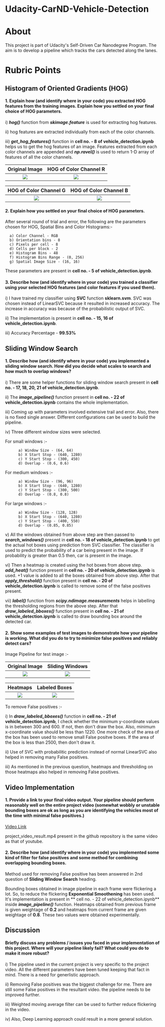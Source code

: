 # Udacity-CarND-Vehicle-Detection

# About

This project is part of Udacity's Self-Driven Car Nanodegree Program. The aim is to develop a pipeline which tracks the cars detected along the lanes.

# Rubric Points

## Histogram of Oriented Gradients (HOG)

#### 1. Explain how (and identify where in your code) you extracted HOG features from the training images. Explain how you settled on your final choice of HOG parameters.

  i) ***hog()*** function from ***skimage.feature*** is used for extracting hog features.
  
  ii) hog features are extracted individually from each of the color channels.

  iii) ***get_hog_features()*** function in **cell no. - 8 of vehicle_detection.ipynb** helps us to get the hog features of an image. Features extracted from each color channels are appended and  ***np.ravel()*** is used to return 1-D array of features of all the color channels.
  
  
   Original Image          |  HOG of Color Channel R               
:-------------------------:|:-------------------------:
![](https://github.com/imindrajit/Udacity-CarND-Vehicle-Detection/blob/master/output_images/test1/original.jpg)  |  ![](https://github.com/imindrajit/Udacity-CarND-Vehicle-Detection/blob/master/output_images/test1/hog_channel_r.jpg) 

HOG of Color Channel G     |  HOG of Color Channel B               
:-------------------------:|:-------------------------:
![](https://github.com/imindrajit/Udacity-CarND-Vehicle-Detection/blob/master/output_images/test1/hog_channel_g.jpg)  |  ![](https://github.com/imindrajit/Udacity-CarND-Vehicle-Detection/blob/master/output_images/test1/hog_channel_b.jpg) 


#### 2. Explain how you settled on your final choice of HOG parameters.

After several round of trial and error, the following are the parameters chosen for HOG, Spatial Bins and Color Histograms:-
      
      a) Color Channel - RGB
      b) Orientation bins - 8
      c) Pixels per cell - 8
      d) Cells per block - 2
      e) Histogram Bins - 48
      f) Histogram Bins Range - (0, 256)
      g) Spatial Image Size - (16, 16)
      
  These parameters are present in **cell no. - 5 of vehicle_detection.ipynb**.


#### 3. Describe how (and identify where in your code) you trained a classifier using your selected HOG features (and color features if you used them).

  i) I have trained my classifier using **SVC** function **sklearn.svm**. SVC was chosen instead of LinearSVC because it resulted in increased accuracy. The increase in accuracy was because of the probabilistic output of SVC.
  
  ii) The implementation is present in **cell no. - 15, 16 of vehicle_detection.ipynb**.
  
  iii) Accuracy Percentage - **99.53%**


## Sliding Window Search

#### 1. Describe how (and identify where in your code) you implemented a sliding window search. How did you decide what scales to search and how much to overlap windows?

  i) There are some helper functions for sliding window search present in **cell no. - 17, 18, 20, 21 of vehicle_detection.ipynb**.
  
  ii) The ***image_pipeline()*** function present in **cell no. - 22 of vehicle_detection.ipynb** contains the whole implementation.
  
  iii) Coming up with parameters involved extensive trail and error. Also, there is no fixed single answer. Different configurations can be used to build the pipeline.
  
  iv) Three different window sizes were selected. 
      
  For small windows :-
     
          a) Window Size - (64, 64)
          b) X Start Stop - (640, 1280)
          c) Y Start Stop - (300, 450)
          d) Overlap - (0.6, 0.6)
          
  For medium windows :-
     
          a) Window Size - (96, 96)
          b) X Start Stop - (640, 1280)
          c) Y Start Stop - (300, 500)
          d) Overlap - (0.8, 0.8)
          
  For large windows :-
     
          a) Window Size - (128, 128)
          b) X Start Stop - (640, 1280)
          c) Y Start Stop - (400, 550)
          d) Overlap - (0.85, 0.85)
          
  v) All the windows obtained from above step are then passed to ***search_windows()*** present in **cell no. - 18 of vehicle_detection.ipynb** to get the actual hot boxes using prediction from SVC classifier. The classifier is used to predict the probability of a car being present in the image. If probability is greater than 0.5 then, car is present in the image.
  
  vi) Then a heatmap is created using the hot boxes from above step. ***add_heat()*** function present in **cell no. - 20 of vehicle_detection.ipynb** is used. +1 value is added to all the boxes obtained from above step. After that ***apply_threshold()*** function present in **cell no. - 20 of vehicle_detection.ipynb** is called to remove some of the false positives present.
  
  vii) ***label()*** function from ***scipy.ndimage.measurements*** helps in labelling the thresholding regions from the above step. After that ***draw_labeled_bboxes()*** function present in **cell no. - 21 of vehicle_detection.ipynb** is called to draw bounding box around the detected car.
          
  
#### 2. Show some examples of test images to demonstrate how your pipeline is working. What did you do to try to minimize false positives and reliably detect cars?

Image Pipeline for test image :-

   Original Image          |  Sliding Windows               
:-------------------------:|:-------------------------:
![](https://github.com/imindrajit/Udacity-CarND-Vehicle-Detection/blob/master/output_images/test1/original.jpg)  |  ![](https://github.com/imindrajit/Udacity-CarND-Vehicle-Detection/blob/master/output_images/test1/sliding_windows.jpg) 

Heatmaps                   |  Labeled Boxes               
:-------------------------:|:-------------------------:
![](https://github.com/imindrajit/Udacity-CarND-Vehicle-Detection/blob/master/output_images/test1/heatmap.jpg)  |  ![](https://github.com/imindrajit/Udacity-CarND-Vehicle-Detection/blob/master/output_images/test1/final_box.jpg)

To remove False positives :-

i) In ***draw_labeled_bboxes()*** function in **cell no. - 21 of vehicle_detection.ipynb**, I check whether the minimum y-coordinate values is in between 300 and 600. If not, then don't draw the box. Also, minimum x-coordinate value should be less than 1220. One more check of the area of the box has been used to remove small False positve boxes. If the area of the box is less than 2500, then don't draw it.

ii) Use of SVC with probabilitic prediction instead of normal LinearSVC also helped in removing many False positives. 

iii) As mentioned in the previous question, heatmaps and thresholding on those heatmaps also helped in removing False positives.


## Video Implementation

#### 1. Provide a link to your final video output. Your pipeline should perform reasonably well on the entire project video (somewhat wobbly or unstable bounding boxes are ok as long as you are identifying the vehicles most of the time with minimal false positives.)

[Video Link](https://www.youtube.com/watch?v=T5zU5MmVTu4)

project_video_result.mp4 present in the github repository is the same video as that of youtube.


#### 2. Describe how (and identify where in your code) you implemented some kind of filter for false positives and some method for combining overlapping bounding boxes.

Method used for removing False positive has been answered in 2nd question of **Sliding Window Search** heading.

Bounding boxes obtained in image pipeline in each frame were flickering a lot. So, to reduce the flickering **Exponential Smoothening** has been used. It's implementation is present in ** cell no. - 22 of vehicle_detection.ipynb** inside ***image_pipeline()*** function. Heatmaps obtained from previous frame is given weightage of **0.2** and heatmaps from current frame are given weightage of **0.8**. These two values were obtained experimentally. 


## Discussion

#### Briefly discuss any problems / issues you faced in your implementation of this project. Where will your pipeline likely fail? What could you do to make it more robust?

i) The pipeline used in the current project is very specific to the project video. All the different parameters have been tuned keeping that fact in mind. There is a need for generlistic approach.

ii) Removing False positives was the biggest challenge for me. There are still some False positives in the resultant video. the pipeline needs to be improved further.

iii) Weighted moving average filter can be used to further reduce flickering in the video.

iv) Also, Deep Learning approach could result in a more general solution. 
